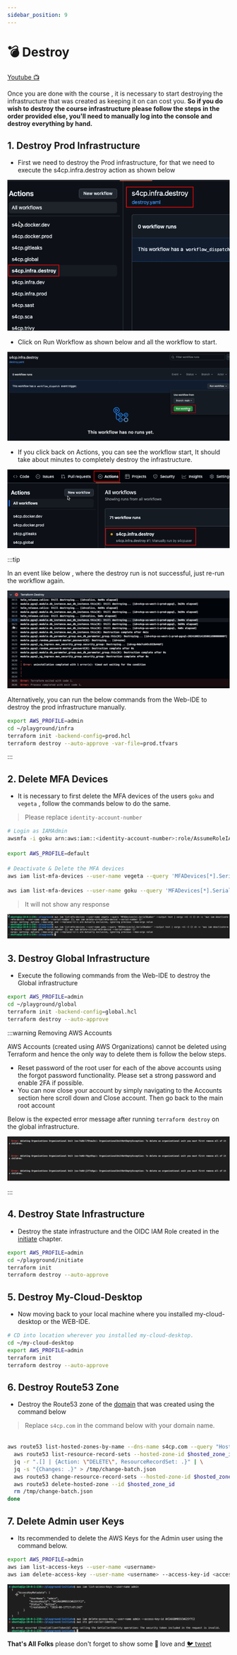 ```yaml
---
sidebar_position: 9
---
```


# 💣 Destroy

[Youtube 📺](https://www.youtube.com/watch?v=Am9417a87zU&t=8140s)

Once you are done with the course , it is necessary to start destroying the infrastructure that was created as keeping it on can cost you. **So if you do wish to destroy the course infrastructure please follow the steps in the order provided else, you'll need to manually log into the console and destroy everything by hand.**

## 1. Destroy Prod Infrastructure

- First we need to destroy the Prod infrastructure, for that we need to execute the s4cp.infra.destroy action as shown below

![](img/destroy_infra_action.png)

- Click on Run Workflow as shown below and all the workflow to start.

![](img/run_workflow.png)

- If you click back on Actions, you can see the workflow start, It should take about minutes to completely destroy the infrastructure.

![](img/destroy_workflow.png)

:::tip

In an event like below , where the destroy run is not successful, just re-run the workflow again.

![](img/run_timeout.png)

Alternatively, you can run the below commands from the Web-IDE to destroy the prod infrastructure manually.

```bash
export AWS_PROFILE=admin
cd ~/playground/infra
terraform init -backend-config=prod.hcl
terraform destroy --auto-approve -var-file=prod.tfvars
```

:::

## 2. Delete MFA Devices

- It is necessary to first delete the MFA devices of the users `goku` and `vegeta` , follow the commands below to do the same.

> Please replace `identity-account-number` 

```bash
# Login as IAMAdmin
awsmfa -i goku arn:aws:iam::<identity-account-number>:role/AssumeRoleIAMAdminWithMFA

export AWS_PROFILE=default

# Deactivate & Delete the MFA devices
aws iam list-mfa-devices --user-name vegeta --query 'MFADevices[*].SerialNumber' --output text | xargs -n1 -I {} sh -c 'aws iam deactivate-mfa-device --user-name vegeta  --serial-number {}; aws iam delete-virtual-mfa-device --serial-number {}'

aws iam list-mfa-devices --user-name goku --query 'MFADevices[*].SerialNumber' --output text | xargs -n1 -I {} sh -c 'aws iam deactivate-mfa-device --user-name goku --serial-number {}; aws iam delete-virtual-mfa-device --serial-number {}'
```

> It will not show any response

![](img/delete_deactivate_mfa_devices.png)

## 3. Destroy Global Infrastructure

- Execute the following commands from the Web-IDE to destroy the Global infrastructure

```bash
export AWS_PROFILE=admin
cd ~/playground/global
terraform init -backend-config=global.hcl
terraform destroy --auto-approve
```

:::warning Removing AWS Accounts

AWS Accounts (created using AWS Organizations) cannot be deleted using Terraform and hence the only way to delete them is follow the below steps.

- Reset password of the root user for each of the above accounts using the forgot password functionality. Please set a strong password and enable 2FA if possible.
- You can now close your account by simply navigating to the Accounts section here scroll down and Close account.
Then go back to the main root account

Below is the expected error message after running `terraform destroy` on the global infrastructure.

![](img/aws_org_destroy.png)

:::

## 4. Destroy State Infrastructure

- Destroy the state infrastructure and the OIDC IAM Role created in the [initiate](/docs/chapter2-securing-iam/initiate/run_code.md) chapter.

```bash
export AWS_PROFILE=admin
cd ~/playground/initiate
terraform init
terraform destroy --auto-approve
```

## 5. Destroy My-Cloud-Desktop

- Now moving back to your local machine where you installed my-cloud-desktop or the WEB-IDE.

```bash
# CD into location wherever you installed my-cloud-desktop.
cd ~/my-cloud-desktop
export AWS_PROFILE=admin
terraform init
terraform destroy --auto-approve
```

## 6. Destroy Route53 Zone

- Destroy the Route53 zone of the [domain](/docs/chapter0-the-setup/domain-setup.md) that was created using the command below

> Replace `s4cp.com` in the command below with your domain name.

```bash

aws route53 list-hosted-zones-by-name --dns-name s4cp.com --query "HostedZones[0].Id" --output text | while read hosted_zone_id; do
  aws route53 list-resource-record-sets --hosted-zone-id $hosted_zone_id --query "ResourceRecordSets[?Type != 'NS' && Type != 'SOA']" --output json | \
  jq -r ".[] | {Action: \"DELETE\", ResourceRecordSet: .}" | \
  jq -s "{Changes: .}" > /tmp/change-batch.json
  aws route53 change-resource-record-sets --hosted-zone-id $hosted_zone_id --change-batch file:///tmp/change-batch.json
  aws route53 delete-hosted-zone --id $hosted_zone_id
  rm /tmp/change-batch.json
done


```

## 7. Delete Admin user Keys

- Its recommended to delete the AWS Keys for the Admin user using the command below.

```bash
export AWS_PROFILE=admin
aws iam list-access-keys --user-name <username>
aws iam delete-access-key --user-name <username> --access-key-id <access-key-id>
```

![](img/delete_iam_keys.png)

**That's All Folks** please don't forget to show some 💖 love and [🐦 tweet](https://x.com/intent/tweet/?text=Secure%204C's%20of%20your%20Software%20Product%20!%20&url=https://github.com/salecharohit/s4cpbook)